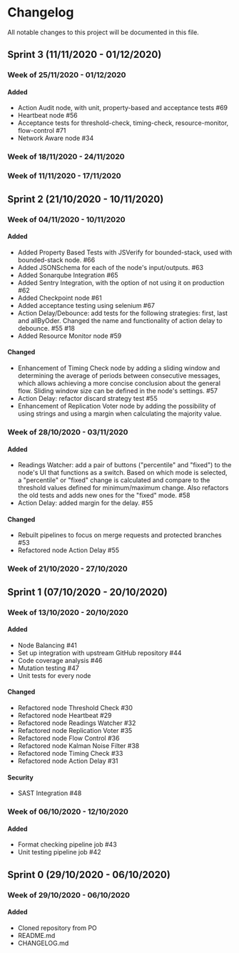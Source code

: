# Changelog

All notable changes to this project will be documented in this file.

## Sprint 3 (11/11/2020 - 01/12/2020)

### Week of 25/11/2020 - 01/12/2020

#### Added

- Action Audit node, with unit, property-based and acceptance tests #69
- Heartbeat node #56
- Acceptance tests for threshold-check, timing-check, resource-monitor, flow-control #71
- Network Aware node #34

### Week of 18/11/2020 - 24/11/2020

### Week of 11/11/2020 - 17/11/2020

## Sprint 2 (21/10/2020 - 10/11/2020)

### Week of 04/11/2020 - 10/11/2020

#### Added

- Added Property Based Tests with JSVerify for bounded-stack, used with bounded-stack node. #66
- Added JSONSchema for each of the node's input/outputs. #63
- Added Sonarqube Integration #65
- Added Sentry Integration, with the option of not using it on production #62
- Added Checkpoint node #61
- Added acceptance testing using selenium #67
- Action Delay/Debounce: add tests for the following strategies: first, last and allByOder. Changed the name and functionality of action delay to debounce. #55 #18
- Added Resource Monitor node #59

#### Changed

- Enhancement of Timing Check node by adding a sliding window and determining the average of periods between
  consecutive messages, which allows achieving a more concise conclusion about the general flow. Sliding window
  size can be defined in the node's settings. #57
- Action Delay: refactor discard strategy test #55
- Enhancement of Replication Voter node by adding the possibility of using strings and using a margin when calculating the majority value.

### Week of 28/10/2020 - 03/11/2020

#### Added

- Readings Watcher: add a pair of buttons ("percentile" and "fixed") to the node's UI that functions as a switch.
  Based on which mode is selected, a "percentile" or "fixed" change is calculated and compare to the threshold
  values defined for minimum/maximum change.
  Also refactors the old tests and adds new ones for the "fixed" mode. #58
- Action Delay: added margin for the delay. #55

#### Changed

- Rebuilt pipelines to focus on merge requests and protected branches #53
- Refactored node Action Delay #55

### Week of 21/10/2020 - 27/10/2020

## Sprint 1 (07/10/2020 - 20/10/2020)

### Week of 13/10/2020 - 20/10/2020

#### Added

- Node Balancing #41
- Set up integration with upstream GitHub repository #44
- Code coverage analysis #46
- Mutation testing #47
- Unit tests for every node

#### Changed

- Refactored node Threshold Check #30
- Refactored node Heartbeat #29
- Refactored node Readings Watcher #32
- Refactored node Replication Voter #35
- Refactored node Flow Control #36
- Refactored node Kalman Noise Filter #38
- Refactored node Timing Check #33
- Refactored node Action Delay #31

#### Security

- SAST Integration #48

### Week of 06/10/2020 - 12/10/2020

#### Added

- Format checking pipeline job #43
- Unit testing pipeline job #42

## Sprint 0 (29/10/2020 - 06/10/2020)

### Week of 29/10/2020 - 06/10/2020

#### Added

- Cloned repository from PO
- README.md
- CHANGELOG.md
